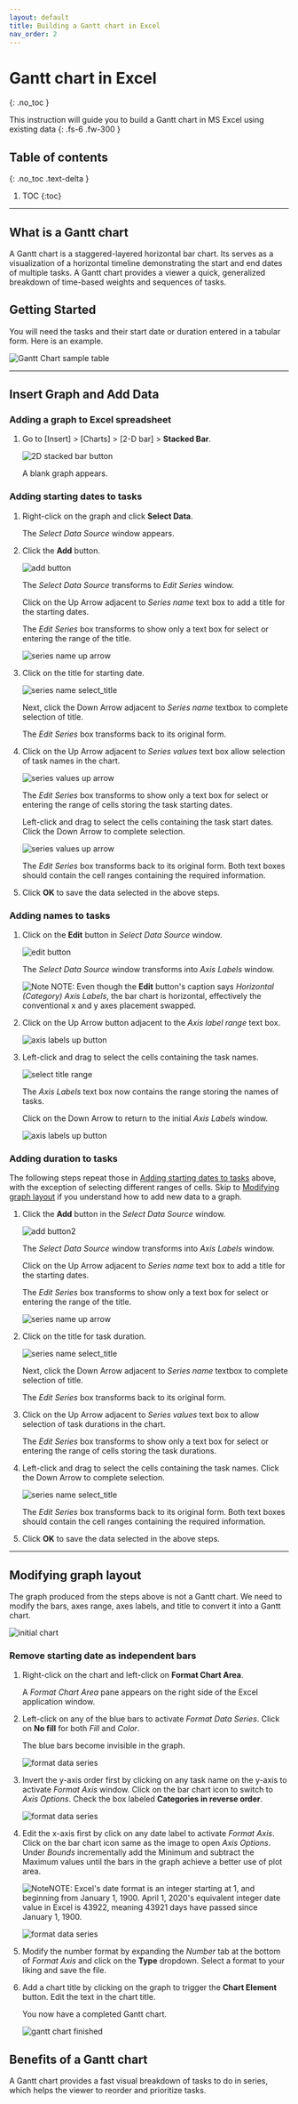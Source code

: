 ```yaml
---
layout: default
title: Building a Gantt chart in Excel
nav_order: 2
---
```


# Gantt chart in Excel
{: .no_toc }

This instruction will guide you to build a Gantt chart in MS Excel using existing data
{: .fs-6 .fw-300 }

## Table of contents
{: .no_toc .text-delta }

1. TOC
{:toc}

---

## What is a Gantt chart
A Gantt chart is a staggered-layered horizontal bar chart.
Its serves as a visualization of a horizontal timeline demonstrating the start and end dates of multiple tasks.
A Gantt chart provides a viewer a quick, generalized breakdown of time-based weights and sequences of tasks.

## Getting Started
You will need the tasks and their start date or duration entered in a tabular form.
Here is an example.

![Gantt Chart sample table](https://github.com/KevinSCLin/Kevin-Vlad-Test-Docs/blob/gh-pages/assets/images/gantt_chart_sample_tasks.png?raw=true)

---
## Insert Graph and Add Data

### Adding a graph to Excel spreadsheet
1. Go to [Insert] > [Charts] > [2-D bar] > **Stacked Bar**.

    ![2D stacked bar button](https://github.com/KevinSCLin/Kevin-Vlad-Test-Docs/blob/gh-pages/assets/images/2D_stacked_bar.png?raw=true)
    
    A blank graph appears.
    
### Adding starting dates to tasks 
1. Right-click on the graph and click **Select Data**.

    The _Select Data Source_ window appears.

2. Click the **Add** button.

    ![add button](https://github.com/KevinSCLin/Kevin-Vlad-Test-Docs/blob/gh-pages/assets/images/select_data_source_add_button.PNG?raw=true)
    
    The _Select Data Source_ transforms to _Edit Series_ window.
    
    Click on the Up Arrow adjacent to _Series name_ text box to add a title for the starting dates.
    
    The _Edit Series_ box transforms to show only a text box for select or entering the range of the title.
    
    ![series name up arrow](https://github.com/KevinSCLin/Kevin-Vlad-Test-Docs/blob/gh-pages/assets/images/edit_series_series_name_up_button.png?raw=true)

3. Click on the title for starting date.

    ![series name select_title](https://github.com/KevinSCLin/Kevin-Vlad-Test-Docs/blob/gh-pages/assets/images/edit_series_select_title.png?raw=true)
   
   Next, click the Down Arrow adjacent to _Series name_ textbox to complete selection of title.
   
   The _Edit Series_ box transforms back to its original form.
   
4. Click on the Up Arrow adjacent to _Series values_ text box allow selection of task names in the chart.

   ![series values up arrow](https://github.com/KevinSCLin/Kevin-Vlad-Test-Docs/blob/gh-pages/assets/images/edit_series_series_values_up_button.PNG?raw=true)

   The _Edit Series_ box transforms to show only a text box for select or entering the range of cells storing the task starting dates.
      
   Left-click and drag to select the cells containing the task start dates. Click the Down Arrow to complete selection.
   
   ![series values up arrow](https://github.com/KevinSCLin/Kevin-Vlad-Test-Docs/blob/gh-pages/assets/images/edit_series_select_values.png?raw=true)
   
   The _Edit Series_ box transforms back to its original form.
   Both text boxes should contain the cell ranges containing the required information.
   
5. Click **OK** to save the data selected in the above steps.

### Adding names to tasks

1. Click on the **Edit** button in _Select Data Source_ window.

    ![edit button](https://github.com/KevinSCLin/Kevin-Vlad-Test-Docs/blob/gh-pages/assets/images/select_data_source_edit_button.png?raw=true)
    
    The _Select Data Source_ window transforms into _Axis Labels_ window.
    
    ![Note][NOTE] NOTE: Even though the **Edit** button's caption says _Horizontal (Category) Axis Labels_, 
    the bar chart is horizontal, effectively the conventional x and y axes placement swapped.
    
2. Click on the Up Arrow button adjacent to the _Axis label range_ text box.
    
    ![axis labels up button](https://github.com/KevinSCLin/Kevin-Vlad-Test-Docs/blob/gh-pages/assets/images/axis_labels_up_button.PNG?raw=true)
    
3. Left-click and drag to select the cells containing the task names.

    ![select title range](https://github.com/KevinSCLin/Kevin-Vlad-Test-Docs/blob/gh-pages/assets/images/axis_labels_select_range.png?raw=true)

    The _Axis Labels_ text box now contains the range storing the names of tasks.
    
    Click on the Down Arrow to return to the initial _Axis Labels_ window.
    
    ![axis labels up button](https://github.com/KevinSCLin/Kevin-Vlad-Test-Docs/blob/gh-pages/assets/images/axis_labels_textbox_filled.png?raw=true)

### Adding duration to tasks

The following steps repeat those in [Adding starting dates to tasks](#adding-starting-dates-to-tasks) above,
with the exception of selecting different ranges of cells. Skip to [Modifying graph layout](#modifying-graph-layout)
if you understand how to add new data to a graph.

1. Click the **Add** button in the _Select Data Source_ window.

    ![add button2](https://github.com/KevinSCLin/Kevin-Vlad-Test-Docs/blob/gh-pages/assets/images/select_data_source_add_button_2.PNG?raw=true)

    The _Select Data Source_ window transforms into _Axis Labels_ window.
    
    Click on the Up Arrow adjacent to _Series name_ text box to add a title for the starting dates.
        
    The _Edit Series_ box transforms to show only a text box for select or entering the range of the title.
        
    ![series name up arrow](https://github.com/KevinSCLin/Kevin-Vlad-Test-Docs/blob/gh-pages/assets/images/edit_series_series_name_up_button.png?raw=true)
    
2. Click on the title for task duration.

    ![series name select_title](https://github.com/KevinSCLin/Kevin-Vlad-Test-Docs/blob/gh-pages/assets/images/edit_series_select_title2.png?raw=true)

   Next, click the Down Arrow adjacent to _Series name_ textbox to complete selection of title.
   
   The _Edit Series_ box transforms back to its original form.

3. Click on the Up Arrow adjacent to _Series values_ text box to allow selection of task durations in the chart.
   
   The _Edit Series_ box transforms to show only a text box for select or entering the range of cells storing the task durations.
   
3. Left-click and drag to select the cells containing the task names. Click the Down Arrow to complete selection.

    ![series name select_title](https://github.com/KevinSCLin/Kevin-Vlad-Test-Docs/blob/gh-pages/assets/images/edit_series_select_values2.png?raw=true)     
   
      The _Edit Series_ box transforms back to its original form.
      Both text boxes should contain the cell ranges containing the required information.
      
5. Click **OK** to save the data selected in the above steps.

---

## Modifying graph layout

The graph produced from the steps above is not a Gantt chart.
We need to modify the bars, axes range, axes labels, and title to convert it into a Gantt chart.

![initial chart](https://github.com/KevinSCLin/Kevin-Vlad-Test-Docs/blob/gh-pages/assets/images/initial_chart.png?raw=true)

### Remove starting date as independent bars

1. Right-click on the chart and left-click on **Format Chart Area**.

    A _Format Chart Area_ pane appears on the right side of the Excel application window.

2. Left-click on any of the blue bars to activate _Format Data Series_. Click on **No fill** for both _Fill_ and _Color_.
    
    The blue bars become invisible in the graph.
    
    ![format data series](https://github.com/KevinSCLin/Kevin-Vlad-Test-Docs/blob/gh-pages/assets/images/format_data_series_no_fill.png?raw=true)

3. Invert the y-axis order first by clicking on any task name on the y-axis to activate _Format Axis_ window.
    Click on the bar chart icon to switch to _Axis Options_. Check the box labeled **Categories in reverse order**.
    
    ![format data series](https://github.com/KevinSCLin/Kevin-Vlad-Test-Docs/blob/gh-pages/assets/images/format_axis_reverse_order.png?raw=true)

4. Edit the x-axis first by click on any date label to activate _Format Axis_. Click on the bar chart icon same as the
    image to open _Axis Options_. Under _Bounds_ incrementally add the Minimum and subtract the Maximum values until the bars
    in the graph achieve a better use of plot area.
    
    ![Note][NOTE]NOTE: Excel's date format is an integer starting at 1, and beginning from January 1, 1900.
    April 1, 2020's equivalent integer date value in Excel is 43922, meaning 43921 days have passed since
    January 1, 1900.
    
    ![format data series](https://github.com/KevinSCLin/Kevin-Vlad-Test-Docs/blob/gh-pages/assets/images/format_axis_bounds.png?raw=true)

5. Modify the number format by expanding the _Number_ tab at the bottom of _Format Axis_ and click on the **Type** dropdown.
   Select a format to your liking and save the file. 

6. Add a chart title by clicking on the graph to trigger the **Chart Element** button.
    Edit the text in the chart title.
    
    You now have a completed Gantt chart.
    
    ![gantt chart finished](https://github.com/KevinSCLin/Kevin-Vlad-Test-Docs/blob/gh-pages/assets/images/gantt_chart_finished.png?raw=true)

[NOTE]: https://github.com/KevinSCLin/Kevin-Vlad-Test-Docs/blob/gh-pages/assets/images/note_icon.png?raw=true

## Benefits of a Gantt chart

A Gantt chart provides a fast visual breakdown of tasks to do in series, which helps the viewer to reorder 
and prioritize tasks.